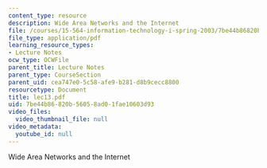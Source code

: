 ```yaml
---
content_type: resource
description: Wide Area Networks and the Internet
file: /courses/15-564-information-technology-i-spring-2003/7be44b86820b56058ad01fae10603d93_lec13.pdf
file_type: application/pdf
learning_resource_types:
- Lecture Notes
ocw_type: OCWFile
parent_title: Lecture Notes
parent_type: CourseSection
parent_uid: cea747e0-5c58-afe9-b281-d8b9cecc8800
resourcetype: Document
title: lec13.pdf
uid: 7be44b86-820b-5605-8ad0-1fae10603d93
video_files:
  video_thumbnail_file: null
video_metadata:
  youtube_id: null
---
```

Wide Area Networks and the Internet

